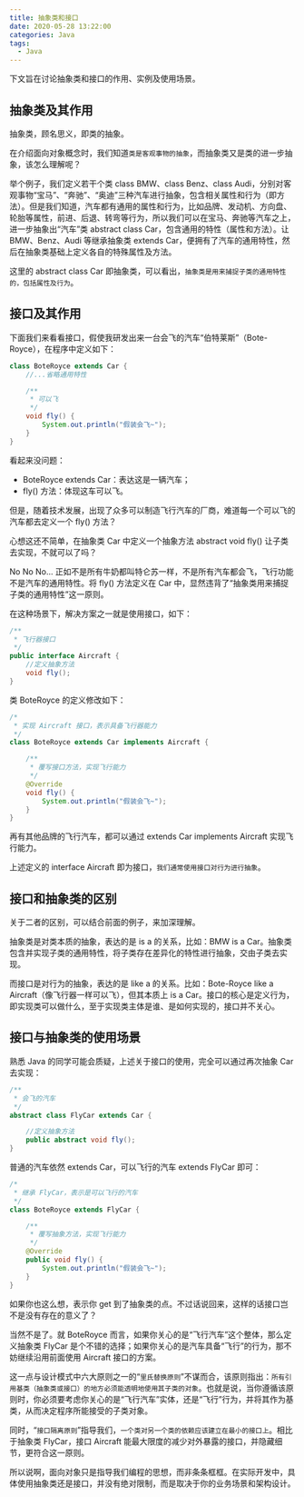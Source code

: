 ```yaml
---
title: 抽象类和接口
date: 2020-05-28 13:22:00
categories: Java
tags:
  - Java
---
```


下文旨在讨论抽象类和接口的作用、实例及使用场景。

<!--more-->

## 抽象类及其作用

抽象类，顾名思义，即类的抽象。

在介绍面向对象概念时，我们知道`类是客观事物的抽象`，而抽象类又是类的进一步抽象，该怎么理解呢？

举个例子，我们定义若干个类 class BMW、class Benz、class Audi，分别对客观事物“宝马”、“奔驰”、“奥迪”三种汽车进行抽象，包含相关属性和行为（即方法）。但是我们知道，汽车都有通用的属性和行为，比如品牌、发动机、方向盘、轮胎等属性，前进、后退、转弯等行为，所以我们可以在宝马、奔驰等汽车之上，进一步抽象出“汽车”类 abstract class Car，包含通用的特性（属性和方法）。让 BMW、Benz、Audi 等继承抽象类 extends Car，便拥有了汽车的通用特性，然后在抽象类基础上定义各自的特殊属性及方法。

这里的 abstract class Car 即抽象类，可以看出，`抽象类是用来捕捉子类的通用特性的，包括属性及行为`。

## 接口及其作用

下面我们来看看接口，假使我研发出来一台会飞的汽车“伯特莱斯”（Bote-Royce），在程序中定义如下：

```java
class BoteRoyce extends Car {
    //...省略通用特性

    /**
     * 可以飞
     */
    void fly() {
        System.out.println("假装会飞~");
    }
}
```

看起来没问题：

- BoteRoyce extends Car：表达这是一辆汽车；
- fly() 方法：体现这车可以飞。

但是，随着技术发展，出现了众多可以制造飞行汽车的厂商，难道每一个可以飞的汽车都去定义一个 fly() 方法？

心想这还不简单，在抽象类 Car 中定义一个抽象方法 abstract void fly() 让子类去实现，不就可以了吗？

No No No... 正如不是所有牛奶都叫特仑苏一样，不是所有汽车都会飞，飞行功能不是汽车的通用特性。将 fly() 方法定义在 Car 中，显然违背了“抽象类用来捕捉子类的通用特性”这一原则。

在这种场景下，解决方案之一就是使用接口，如下：

```java
/**
 * 飞行器接口
 */
public interface Aircraft {
    //定义抽象方法
    void fly();
}
```

类 BoteRoyce 的定义修改如下：

```java
/*
 * 实现 Aircraft 接口，表示具备飞行器能力
 */
class BoteRoyce extends Car implements Aircraft {

    /**
     * 覆写接口方法，实现飞行能力
     */
    @Override
    void fly() {
        System.out.println("假装会飞~");
    }
}
```

再有其他品牌的飞行汽车，都可以通过 extends Car implements Aircraft 实现飞行能力。

上述定义的 interface Aircraft 即为接口，`我们通常使用接口对行为进行抽象`。

## 接口和抽象类的区别

关于二者的区别，可以结合前面的例子，来加深理解。

抽象类是对类本质的抽象，表达的是 is a 的关系，比如：BMW is a Car。抽象类包含并实现子类的通用特性，将子类存在差异化的特性进行抽象，交由子类去实现。

而接口是对行为的抽象，表达的是 like a 的关系。比如：Bote-Royce like a Aircraft（像飞行器一样可以飞），但其本质上 is a Car。接口的核心是定义行为，即实现类可以做什么，至于实现类主体是谁、是如何实现的，接口并不关心。

## 接口与抽象类的使用场景

熟悉 Java 的同学可能会质疑，上述关于接口的使用，完全可以通过再次抽象 Car 去实现：

```java
/**
 * 会飞的汽车
 */
abstract class FlyCar extends Car {

    //定义抽象方法
    public abstract void fly();
}
```

普通的汽车依然 extends Car，可以飞行的汽车 extends FlyCar 即可：

```java
/*
 * 继承 FlyCar，表示是可以飞行的汽车
 */
class BoteRoyce extends FlyCar {

    /**
     * 覆写抽象方法，实现飞行能力
     */
    @Override
    public void fly() {
        System.out.println("假装会飞~");
    }
}
```

如果你也这么想，表示你 get 到了抽象类的点。不过话说回来，这样的话接口岂不是没有存在的意义了？

当然不是了。就 BoteRoyce 而言，如果你关心的是“飞行汽车”这个整体，那么定义抽象类 FlyCar 是个不错的选择；如果你关心的是汽车具备“飞行”的行为，那不妨继续沿用前面使用 Aircraft 接口的方案。

这一点与设计模式中六大原则之一的“`里氏替换原则`”不谋而合，该原则指出：`所有引用基类（抽象类或接口）的地方必须能透明地使用其子类的对象`。也就是说，当你遵循该原则时，你必须要考虑你关心的是“飞行汽车”实体，还是“飞行”行为，并将其作为基类，从而决定程序所能接受的子类对象。

同时，“`接口隔离原则`”指导我们，`一个类对另一个类的依赖应该建立在最小的接口上`。相比于抽象类 FlyCar，接口 Aircraft 能最大限度的减少对外暴露的接口，并隐藏细节，更符合这一原则。

所以说啊，面向对象只是指导我们编程的思想，而非条条框框。在实际开发中，具体使用抽象类还是接口，并没有绝对限制，而是取决于你的业务场景和架构设计。

